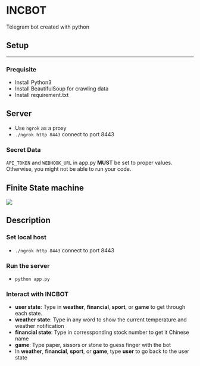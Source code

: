 # INCBOT
Telegram bot created with python
## Setup
----
### Prequisite
* Install Python3
* Install BeautifulSoup for crawling data
* Install requirement.txt
## Server
* Use `ngrok` as a proxy
* `./ngrok http 8443` connect to port 8443
### Secret Data

`API_TOKEN` and `WEBHOOK_URL` in app.py **MUST** be set to proper values.
Otherwise, you might not be able to run your code.
## Finite State machine
![](https://i.imgur.com/Yd2RMsE.png)
## Description
### Set local host
* `./ngrok http 8443` connect to port 8443
### Run the server
* `python app.py`
### Interact with INCBOT
* **user state**: Type in **weather**, **financial**, **sport**, or **game** to get through each state.
* **weather state**: Type in any word to show the current temperature and weather notification
* **financial state**: Type in corressponding stock number to get it Chinese name
* **game**: Type paper, sissors or stone to guess finger with the bot
* In **weather**, **financial**, **sport**, or **game**, type **user** to go back to the user state
